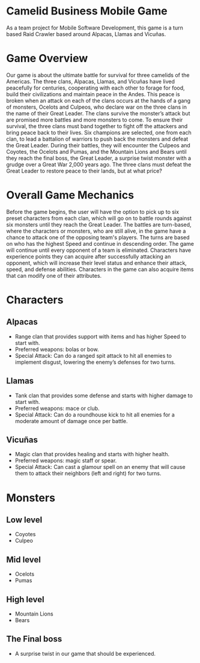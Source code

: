 # Camelid Business Mobile Game

As a team project for Mobile Software Development, this game is a turn based Raid Crawler based around Alpacas, Llamas and Vicuñas. 

# Game Overview

Our game is about the ultimate battle for survival for three camelids of the Americas. The three clans, Alpacas, Llamas, and Vicuñas have lived peacefully for centuries, cooperating with each other to forage for food, build their civilizations and maintain peace in the Andes. This peace is broken when an attack on each of the clans occurs at the hands of a gang of monsters, Ocelots and Culpeos, who declare war on the three clans in the name of their Great Leader. The clans survive the monster’s attack but are promised more battles and more monsters to come. To ensure their survival, the three clans must band together to fight off the attackers and bring peace back to their lives. Six champions are selected, one from each clan, to lead a battalion of warriors to push back the monsters and defeat the Great Leader. During their battles, they will encounter the Culpeos and Coyotes, the Ocelots and Pumas, and the Mountain Lions and Bears until they reach the final boss, the Great Leader, a surprise twist monster with a grudge over a Great War 2,000 years ago. The three clans must defeat the Great Leader to restore peace to their lands, but at what price? 

# Overall Game Mechanics 

Before the game begins, the user will have the option to pick up to six preset characters from each clan, which will go on to battle rounds against six monsters until they reach the Great Leader. The battles are turn-based, where the characters or monsters, who are still alive, in the game have a chance to attack one of the opposing team's players. The turns are based on who has the highest Speed and continue in descending order. The game will continue until every opponent of a team is eliminated. Characters have experience points they can acquire after successfully attacking an opponent, which will increase their level status and enhance their attack, speed, and defense abilities. Characters in the game can also acquire items that can modify one of their attributes. 

# Characters 
## Alpacas
* Range clan that provides support with items and has higher Speed to start with.
* Preferred weapons: bolas or bow.
* Special Attack: Can do a ranged spit attack to hit all enemies to implement disgust, lowering the enemy’s defenses for two turns.
## Llamas
* Tank clan that provides some defense and starts with higher damage to start with.
* Preferred weapons: mace or club.
* Special Attack: Can do a roundhouse kick to hit all enemies for a moderate amount of damage once per battle. 
## Vicuñas
* Magic clan that provides healing and starts with higher health.
* Preferred weapons: magic staff or spear.
* Special Attack: Can cast a glamour spell on an enemy that will cause them to attack their neighbors (left and right) for two turns.  

# Monsters
## Low level
* Coyotes
* Culpeo
## Mid level
* Ocelots
* Pumas
## High level
* Mountain Lions
* Bears
## The Final boss 
* A surprise twist in our game that should be experienced.


